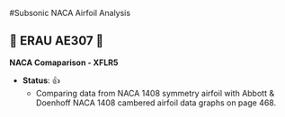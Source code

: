 #Subsonic NACA Airfoil Analysis

## :space_invader: ERAU AE307 :space_invader:


**NACA Comaparison - XFLR5**
- **__Status__**: :+1:
  - Comparing data from NACA 1408 symmetry airfoil with Abbott & Doenhoff NACA 1408 cambered airfoil data graphs on page 468.